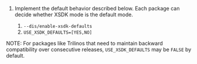 1. Implement the default behavior described below. Each package can decide whether XSDK mode is the default mode.

    1. `--dis/enable-xsdk-defaults`
    2. `USE_XSDK_DEFAULTS=[YES,NO]`
  
NOTE: For packages like Trilinos that need to maintain backward compatibility over consecutive releases, `USE_XSDK_DEFAULTS`
may be `FALSE` by default.
